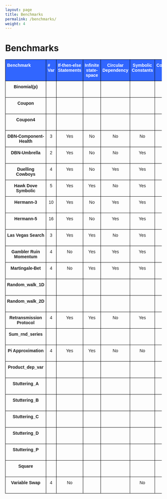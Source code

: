 ```yaml
---
layout: page
title: Benchmarks
permalink: /benchmarks/
weight: 4
---
```


# Benchmarks

<style type="text/css">
.tg  {border-collapse:collapse;border-spacing:0;}
.tg td{border-color:black;border-style:solid;border-width:1px;font-family:Arial, sans-serif;font-size:14px;
  overflow:hidden;padding:10px 5px;word-break:normal;}
.tg th{border-color:black;border-style:solid;border-width:1px;font-family:Arial, sans-serif;font-size:14px;
  font-weight:normal;overflow:hidden;padding:10px 5px;word-break:normal;}
.tg .tg-re4c{background-color:#3166ff;border-color:#000000;color:#ffffff;font-weight:bold;text-align:left;vertical-align:top}
.tg .tg-wp8o{border-color:#000000;text-align:center;vertical-align:top}
.tg .tg-vvv6{background-color:#3166ff;border-color:#000000;color:#ffffff;font-weight:bold;text-align:center;vertical-align:top}
.tg .tg-mqa1{border-color:#000000;font-weight:bold;text-align:center;vertical-align:top}
.tg .tg-73oq{border-color:#000000;text-align:left;vertical-align:top}
</style>
<table class="tg">
<thead>
  <tr>
    <th class="tg-re4c">Benchmark</th>
    <th class="tg-re4c"># Var</th>
    <th class="tg-re4c">If-then-else<br>Statements<br></th>
    <th class="tg-vvv6">Infinite <br>state-space</th>
    <th class="tg-vvv6">Circular<br>Dependency</th>
    <th class="tg-vvv6">Symbolic <br>Constants</th>
    <th class="tg-vvv6">Continuous <br>State-Space</th>
    <th class="tg-vvv6">Loop <br>Guard</th>
  </tr>
</thead>
<tbody>
  <tr>
    <td class="tg-mqa1">Binomial(p)</td>
    <td class="tg-73oq"></td>
    <td class="tg-73oq"></td>
    <td class="tg-73oq"></td>
    <td class="tg-73oq"></td>
    <td class="tg-73oq"></td>
    <td class="tg-73oq"></td>
    <td class="tg-wp8o">No (True)</td>
  </tr>
  <tr>
    <td class="tg-wp8o"><span style="font-weight:bold">Coupon</span></td>
    <td class="tg-73oq"></td>
    <td class="tg-73oq"></td>
    <td class="tg-73oq"></td>
    <td class="tg-73oq"></td>
    <td class="tg-73oq"></td>
    <td class="tg-73oq"></td>
    <td class="tg-wp8o">No (True)</td>
  </tr>
  <tr>
    <td class="tg-mqa1">Coupon4</td>
    <td class="tg-73oq"></td>
    <td class="tg-73oq"></td>
    <td class="tg-73oq"></td>
    <td class="tg-73oq"></td>
    <td class="tg-73oq"></td>
    <td class="tg-73oq"></td>
    <td class="tg-wp8o">No (True)</td>
  </tr>
  <tr>
    <td class="tg-mqa1">DBN-Component-Health</td>
    <td class="tg-wp8o">3</td>
    <td class="tg-wp8o">Yes</td>
    <td class="tg-wp8o">No</td>
    <td class="tg-wp8o">No</td>
    <td class="tg-wp8o">No</td>
    <td class="tg-wp8o">No</td>
    <td class="tg-wp8o">No (True)</td>
  </tr>
  <tr>
    <td class="tg-mqa1">DBN-Umbrella</td>
    <td class="tg-wp8o">2</td>
    <td class="tg-wp8o">Yes</td>
    <td class="tg-wp8o">No</td>
    <td class="tg-wp8o">No</td>
    <td class="tg-wp8o">Yes</td>
    <td class="tg-wp8o">No</td>
    <td class="tg-wp8o">No (True)</td>
  </tr>
  <tr>
    <td class="tg-mqa1">Duelling Cowboys</td>
    <td class="tg-wp8o">4</td>
    <td class="tg-wp8o">Yes</td>
    <td class="tg-wp8o">No</td>
    <td class="tg-wp8o">Yes</td>
    <td class="tg-wp8o">Yes</td>
    <td class="tg-wp8o">No</td>
    <td class="tg-wp8o">No (True)</td>
  </tr>
  <tr>
    <td class="tg-mqa1">Hawk Dove Symbolic</td>
    <td class="tg-wp8o">5</td>
    <td class="tg-wp8o">Yes</td>
    <td class="tg-wp8o">Yes</td>
    <td class="tg-wp8o">No</td>
    <td class="tg-wp8o">Yes</td>
    <td class="tg-wp8o">No</td>
    <td class="tg-wp8o">No (True)</td>
  </tr>
  <tr>
    <td class="tg-wp8o"><span style="font-weight:bold">Hermann-3</span></td>
    <td class="tg-wp8o">10</td>
    <td class="tg-wp8o">Yes</td>
    <td class="tg-wp8o">No</td>
    <td class="tg-wp8o">Yes</td>
    <td class="tg-wp8o">Yes</td>
    <td class="tg-wp8o">No</td>
    <td class="tg-wp8o">No (True)</td>
  </tr>
  <tr>
    <td class="tg-wp8o"><span style="font-weight:bold">Hermann-5</span></td>
    <td class="tg-wp8o">16</td>
    <td class="tg-wp8o">Yes</td>
    <td class="tg-wp8o">No</td>
    <td class="tg-wp8o">Yes</td>
    <td class="tg-wp8o">Yes</td>
    <td class="tg-wp8o">No</td>
    <td class="tg-wp8o">No (True)</td>
  </tr>
  <tr>
    <td class="tg-mqa1">Las Vegas Search</td>
    <td class="tg-wp8o">3</td>
    <td class="tg-wp8o">Yes<br></td>
    <td class="tg-wp8o">Yes</td>
    <td class="tg-wp8o">No</td>
    <td class="tg-wp8o">Yes</td>
    <td class="tg-wp8o">No</td>
    <td class="tg-wp8o">No (True)</td>
  </tr>
  <tr>
    <td class="tg-mqa1">Gambler Ruin Momentum</td>
    <td class="tg-wp8o">4</td>
    <td class="tg-wp8o">No</td>
    <td class="tg-wp8o">Yes</td>
    <td class="tg-wp8o">Yes</td>
    <td class="tg-wp8o">Yes</td>
    <td class="tg-wp8o">No</td>
    <td class="tg-wp8o">No (True)</td>
  </tr>
  <tr>
    <td class="tg-mqa1">Martingale-Bet</td>
    <td class="tg-wp8o">4</td>
    <td class="tg-wp8o">No</td>
    <td class="tg-wp8o">Yes</td>
    <td class="tg-wp8o">Yes</td>
    <td class="tg-wp8o">Yes</td>
    <td class="tg-wp8o">No</td>
    <td class="tg-73oq">No (True)</td>
  </tr>
  <tr>
    <td class="tg-mqa1">Random_walk_1D</td>
    <td class="tg-73oq"></td>
    <td class="tg-73oq"></td>
    <td class="tg-73oq"></td>
    <td class="tg-73oq"></td>
    <td class="tg-73oq"></td>
    <td class="tg-73oq"></td>
    <td class="tg-73oq">No (True)</td>
  </tr>
  <tr>
    <td class="tg-mqa1">Random_walk_2D</td>
    <td class="tg-73oq"></td>
    <td class="tg-73oq"></td>
    <td class="tg-73oq"></td>
    <td class="tg-73oq"></td>
    <td class="tg-73oq"></td>
    <td class="tg-73oq"></td>
    <td class="tg-73oq">No (True)</td>
  </tr>
  <tr>
    <td class="tg-mqa1">Retransmission Protocol</td>
    <td class="tg-wp8o">4</td>
    <td class="tg-wp8o">Yes</td>
    <td class="tg-wp8o">Yes</td>
    <td class="tg-wp8o">No</td>
    <td class="tg-wp8o">Yes</td>
    <td class="tg-wp8o">No</td>
    <td class="tg-73oq">No (True)</td>
  </tr>
  <tr>
    <td class="tg-wp8o"><span style="font-weight:bold">Sum_rnd_series</span></td>
    <td class="tg-73oq"></td>
    <td class="tg-73oq"></td>
    <td class="tg-73oq"></td>
    <td class="tg-73oq"></td>
    <td class="tg-73oq"></td>
    <td class="tg-73oq"></td>
    <td class="tg-73oq">No (True)</td>
  </tr>
  <tr>
    <td class="tg-mqa1">Pi Approximation</td>
    <td class="tg-wp8o">4</td>
    <td class="tg-wp8o">Yes</td>
    <td class="tg-wp8o">Yes</td>
    <td class="tg-wp8o">No</td>
    <td class="tg-wp8o">No</td>
    <td class="tg-wp8o">Yes</td>
    <td class="tg-73oq">No (True)</td>
  </tr>
  <tr>
    <td class="tg-wp8o"><span style="font-weight:bold">Product_dep_var</span></td>
    <td class="tg-73oq"></td>
    <td class="tg-73oq"></td>
    <td class="tg-73oq"></td>
    <td class="tg-73oq"></td>
    <td class="tg-73oq"></td>
    <td class="tg-73oq"></td>
    <td class="tg-73oq">No (True)</td>
  </tr>
  <tr>
    <td class="tg-wp8o"><span style="font-weight:bold">Stuttering_A</span></td>
    <td class="tg-73oq"></td>
    <td class="tg-73oq"></td>
    <td class="tg-73oq"></td>
    <td class="tg-73oq"></td>
    <td class="tg-73oq"></td>
    <td class="tg-73oq"></td>
    <td class="tg-73oq">No (True)</td>
  </tr>
  <tr>
    <td class="tg-wp8o"><span style="font-weight:bold">Stuttering_B</span></td>
    <td class="tg-73oq"></td>
    <td class="tg-73oq"></td>
    <td class="tg-73oq"></td>
    <td class="tg-73oq"></td>
    <td class="tg-73oq"></td>
    <td class="tg-73oq"></td>
    <td class="tg-73oq">No (True)</td>
  </tr>
  <tr>
    <td class="tg-wp8o"><span style="font-weight:bold">Stuttering_C</span></td>
    <td class="tg-73oq"></td>
    <td class="tg-73oq"></td>
    <td class="tg-73oq"></td>
    <td class="tg-73oq"></td>
    <td class="tg-73oq"></td>
    <td class="tg-73oq"></td>
    <td class="tg-73oq">No (True)</td>
  </tr>
  <tr>
    <td class="tg-wp8o"><span style="font-weight:bold">Stuttering_D</span></td>
    <td class="tg-73oq"></td>
    <td class="tg-73oq"></td>
    <td class="tg-73oq"></td>
    <td class="tg-73oq"></td>
    <td class="tg-73oq"></td>
    <td class="tg-73oq"></td>
    <td class="tg-73oq">No (True)</td>
  </tr>
  <tr>
    <td class="tg-wp8o"><span style="font-weight:bold">Stuttering_P</span></td>
    <td class="tg-73oq"></td>
    <td class="tg-73oq"></td>
    <td class="tg-73oq"></td>
    <td class="tg-73oq"></td>
    <td class="tg-73oq"></td>
    <td class="tg-73oq"></td>
    <td class="tg-73oq">No (True)</td>
  </tr>
  <tr>
    <td class="tg-wp8o"><span style="font-weight:bold">Square</span></td>
    <td class="tg-73oq"></td>
    <td class="tg-73oq"></td>
    <td class="tg-73oq"></td>
    <td class="tg-73oq"></td>
    <td class="tg-73oq"></td>
    <td class="tg-73oq"></td>
    <td class="tg-73oq">No (True)</td>
  </tr>
  <tr>
    <td class="tg-mqa1">Variable Swap</td>
    <td class="tg-wp8o">4</td>
    <td class="tg-wp8o">No</td>
    <td class="tg-73oq"></td>
    <td class="tg-73oq"></td>
    <td class="tg-wp8o">No</td>
    <td class="tg-73oq"></td>
    <td class="tg-73oq">No (True)</td>
  </tr>
</tbody>
</table>
